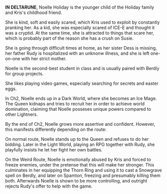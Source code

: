 **IN DELTARUNE**, Noelle Holiday is the younger child of the Holiday family and Kris's childhood friend.

She is kind, soft and easily scared, which Kris used to exploit by constantly pranking her. As a kid, she was especially scared of ICE-E and thought it was a cryptid. At the same time, she is attracted to things that scare her, which is probably part of the reason she has a crush on Susie.

She is going through difficult times at home, as her sister Dess is missing, her father Rudy is hospitalized with an unknonw illness, and she is left one-on-one with her strict mother.

Noelle is the second-best student in class and is usually paired with Berdly for group projects.

She likes playing video games, especially searching for secrets and easter eggs. 

In Ch2, Noelle ends up in a Dark World, where she becomes an Ice Mage. The Queen kidnaps and tries to recruit her in order to achieve world domination, claiming that Noelle posseses unique powers compared to other Lightners.

By the end of Ch2, Noelle grows more assertive and confident. However, this manifests differently depending on the route:

On normal route, Noelle stands up to the Queen and refuses to do her bidding. Later in the Light World, playing an RPG together with Rudy, she playfully insists he let her fight her own battles.

On the Weird Route, Noelle is emotionally abused by Kris and forced to freeze enemies, under the pretense that this will make her stronger. This culminates in her equipping the Thorn Ring and using it to cast a Snowgrave spell on Berdly, and later on Spamton, freezing and presumably killing them both. Afterwards Noelle is shown to be more controlling, and outright rejects Rudy's offer to help with the game.

